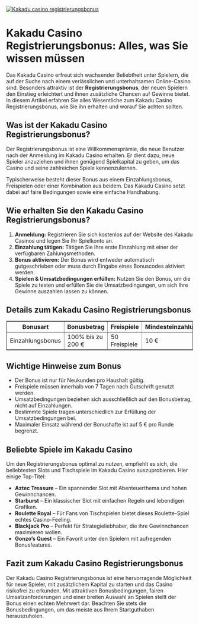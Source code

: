 [![Kakadu casino registrierungsbonus](https://123-caf.pages.dev/gitsignup.png)](https://vrmoo.ru/Bt82HjjY)

<h1>Kakadu Casino Registrierungsbonus: Alles, was Sie wissen müssen</h1>  <p>Das Kakadu Casino erfreut sich wachsender Beliebtheit unter Spielern, die auf der Suche nach einem verlässlichen und unterhaltsamen Online-Casino sind. Besonders attraktiv ist der <strong>Registrierungsbonus</strong>, der neuen Spielern den Einstieg erleichtert und ihnen zusätzliche Chancen auf Gewinne bietet. In diesem Artikel erfahren Sie alles Wesentliche zum Kakadu Casino Registrierungsbonus, wie Sie ihn erhalten und worauf Sie achten sollten.</p>  <h2>Was ist der Kakadu Casino Registrierungsbonus?</h2>  <p>Der Registrierungsbonus ist eine Willkommensprämie, die neue Benutzer nach der Anmeldung im Kakadu Casino erhalten. Er dient dazu, neue Spieler anzuziehen und ihnen genügend Spielkapital zu geben, um das Casino und seine zahlreichen Spiele kennenzulernen.</p>  <p>Typischerweise besteht dieser Bonus aus einem Einzahlungsbonus, Freispielen oder einer Kombination aus beidem. Das Kakadu Casino setzt dabei auf faire Bedingungen sowie eine einfache Handhabung.</p>  <h2>Wie erhalten Sie den Kakadu Casino Registrierungsbonus?</h2>  <ol>   <li><strong>Anmeldung:</strong> Registrieren Sie sich kostenlos auf der Website des Kakadu Casinos und legen Sie Ihr Spielkonto an.</li>   <li><strong>Einzahlung tätigen:</strong> Tätigen Sie Ihre erste Einzahlung mit einer der verfügbaren Zahlungsmethoden.</li>   <li><strong>Bonus aktivieren:</strong> Der Bonus wird entweder automatisch gutgeschrieben oder muss durch Eingabe eines Bonuscodes aktiviert werden.</li>   <li><strong>Spielen & Umsatzbedingungen erfüllen:</strong> Nutzen Sie den Bonus, um die Spiele zu testen und erfüllen Sie die Umsatzbedingungen, um sich Ihre Gewinne auszahlen lassen zu können.</li> </ol>  <h2>Details zum Kakadu Casino Registrierungsbonus</h2>  <table border="1" cellpadding="8" cellspacing="0" style="border-collapse: collapse;">   <thead>     <tr>       <th>Bonusart</th>       <th>Bonusbetrag</th>       <th>Freispiele</th>       <th>Mindesteinzahlung</th>       <th>Umsatzbedingungen</th>     </tr>   </thead>   <tbody>     <tr>       <td>Einzahlungsbonus</td>       <td>100% bis zu 200 €</td>       <td>50 Freispiele</td>       <td>10 €</td>       <td>30x Bonusbetrag</td>     </tr>   </tbody> </table>  <h2>Wichtige Hinweise zum Bonus</h2>  <ul>   <li>Der Bonus ist nur für Neukunden pro Haushalt gültig.</li>   <li>Freispiele müssen innerhalb von 7 Tagen nach Gutschrift genutzt werden.</li>   <li>Umsatzbedingungen beziehen sich ausschließlich auf den Bonusbetrag, nicht auf Einzahlungen.</li>   <li>Bestimmte Spiele tragen unterschiedlich zur Erfüllung der Umsatzbedingungen bei.</li>   <li>Maximaler Einsatz während der Bonushafte ist auf 5 € pro Runde begrenzt.</li> </ul>  <h2>Beliebte Spiele im Kakadu Casino</h2>  <p>Um den Registrierungsbonus optimal zu nutzen, empfiehlt es sich, die beliebtesten Slots und Tischspiele im Kakadu Casino auszuprobieren. Hier einige Top-Titel:</p>  <ul>   <li><strong>Aztec Treasure</strong> – Ein spannender Slot mit Abenteuerthema und hohen Gewinnchancen.</li>   <li><strong>Starburst</strong> – Ein klassischer Slot mit einfachen Regeln und lebendigen Grafiken.</li>   <li><strong>Roulette Royal</strong> – Für Fans von Tischspielen bietet dieses Roulette-Spiel echtes Casino-Feeling.</li>   <li><strong>Blackjack Pro</strong> – Perfekt für Strategieliebhaber, die ihre Gewinnchancen maximieren wollen.</li>   <li><strong>Gonzo’s Quest</strong> – Ein Favorit unter den Spielern mit aufregenden Bonusfeatures.</li> </ul>  <h2>Fazit zum Kakadu Casino Registrierungsbonus</h2>  <p>Der Kakadu Casino Registrierungsbonus ist eine hervorragende Möglichkeit für neue Spieler, mit zusätzlichem Kapital zu starten und das Casino risikofrei zu erkunden. Mit attraktiven Bonusbedingungen, fairen Umsatzanforderungen und einer breiten Auswahl an Spielen stellt der Bonus einen echten Mehrwert dar. Beachten Sie stets die Bonusbedingungen, um das meiste aus Ihrem Startguthaben herauszuholen.</p>